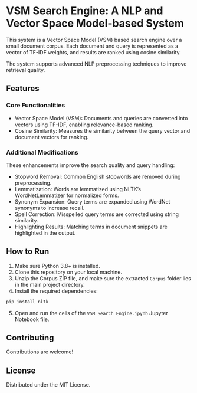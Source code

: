# VSM Search Engine: A NLP and Vector Space Model-based System

This system is a Vector Space Model (VSM) based search engine over a small document corpus. Each document and query is represented as a vector of TF-IDF weights, and results are ranked using cosine similarity.

The system supports advanced NLP preprocessing techniques to improve retrieval quality.

## Features

### Core Functionalities
- Vector Space Model (VSM): Documents and queries are converted into vectors using TF-IDF, enabling relevance-based ranking.
- Cosine Similarity: Measures the similarity between the query vector and document vectors for ranking.
 
### Additional Modifications
These enhancements improve the search quality and query handling:

- Stopword Removal: Common English stopwords are removed during preprocessing.
- Lemmatization: Words are lemmatized using NLTK’s WordNetLemmatizer for normalized forms.
- Synonym Expansion: Query terms are expanded using WordNet synonyms to increase recall.
- Spell Correction: Misspelled query terms are corrected using string similarity.
- Highlighting Results: Matching terms in document snippets are highlighted in the output.

## How to Run

1. Make sure Python 3.8+ is installed.
2. Clone this repository on your local machine.
3. Unzip the Corpus ZIP file, and make sure the extracted `Corpus` folder lies in the main project directory.
4. Install the required dependencies: 
```bash
pip install nltk
```
5. Open and run the cells of the `VSM Search Engine.ipynb` Jupyter Notebook file.

## Contributing

Contributions are welcome!

## License

Distributed under the MIT License.
